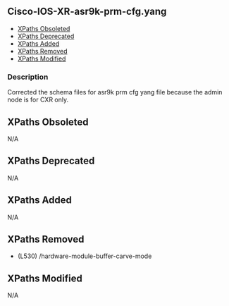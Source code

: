 ## Cisco-IOS-XR-asr9k-prm-cfg.yang

- [XPaths Obsoleted](#xpaths-obsoleted)
- [XPaths Deprecated](#xpaths-deprecated)
- [XPaths Added](#xpaths-added)
- [XPaths Removed](#xpaths-removed)
- [XPaths Modified](#xpaths-modified)

### Description

Corrected the schema files for asr9k prm cfg yang file because the admin node is for CXR only.

## XPaths Obsoleted

N/A

## XPaths Deprecated

N/A

## XPaths Added

N/A

## XPaths Removed

- (L530)	/hardware-module-buffer-carve-mode

## XPaths Modified

N/A

